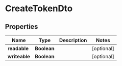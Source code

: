 
# CreateTokenDto

## Properties
| Name          | Type        | Description | Notes      |
| ------------- | ----------- | ----------- | ---------- |
| **readable**  | **Boolean** |             | [optional] |
| **writeable** | **Boolean** |             | [optional] |
